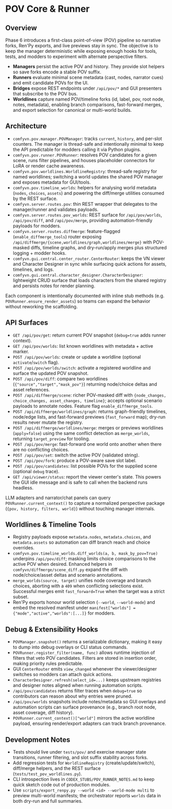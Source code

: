 # POV Core & Runner

## Overview
Phase 6 introduces a first-class point-of-view (POV) pipeline so narrative forks, Ren'Py exports, and live previews stay in sync. The objective is to keep the manager deterministic while exposing enough hooks for tools, tests, and modders to experiment with alternate perspective filters.

- **Managers** persist the active POV and history. They provide slot helpers so save forks encode a stable POV suffix.
- **Runners** evaluate minimal scene metadata (cast, nodes, narrator cues) and emit candidate POVs for the UI.
- **Bridges** expose REST endpoints under `/api/pov/*` and GUI presenters that subscribe to the POV bus.
- **Worldlines** capture named POV/timeline forks (id, label, pov, root node, notes, metadata), enabling branch comparisons, fast-forward merges, and export selection for canonical or multi-world builds.

## Architecture
- `comfyvn.pov.manager.POVManager`: tracks `current`, `history`, and per-slot counters. The manager is thread-safe and intentionally minimal to keep the API predictable for modders calling it via Python plugins.
- `comfyvn.pov.runner.POVRunner`: resolves POV candidates for a given scene, runs filter pipelines, and houses placeholder connectors for LoRA or render cache awareness.
- `comfyvn.pov.worldlines.WorldlineRegistry`: thread-safe registry for named worldlines; switching a world updates the shared POV manager and exposes metadata for GUI/tools.
- `comfyvn.pov.timeline_worlds`: helpers for analysing world metadata (`nodes`, `choices`, `assets`) and powering the diff/merge utilities consumed by the REST surface.
- `comfyvn.server.routes.pov`: thin REST wrapper that delegates to the manager/runner and validates payloads.
- `comfyvn.server.routes.pov_worlds`: REST surface for `/api/pov/worlds`, `/api/pov/diff`, and `/api/pov/merge`, providing automation-friendly payloads for modders.
- `comfyvn.server.routes.diffmerge`: feature-flagged (`enable_diffmerge_tools`) router exposing `/api/diffmerge/{scene,worldlines/graph,worldlines/merge}` with POV-masked diffs, timeline graphs, and dry-run/apply merges plus structured logging + modder hooks.
- `comfyvn.gui.central.center_router.CenterRouter`: keeps the VN viewer and Character Designer in sync while surfacing quick actions for assets, timelines, and logs.
- `comfyvn.gui.central.character_designer.CharacterDesigner`: lightweight CRUD surface that loads characters from the shared registry and persists notes for render planning.

Each component is intentionally documented with inline stub methods (e.g. `POVRunner.ensure_render_assets`) so teams can expand the behavior without reworking the scaffolding.

## API Surfaces
- `GET /api/pov/get`: return current POV snapshot (`debug=true` adds runner context).
- `GET /api/pov/worlds`: list known worldlines with metadata + active marker.
- `POST /api/pov/worlds`: create or update a worldline (optional `activate`/`switch` flag).
- `POST /api/pov/worlds/switch`: activate a registered worldline and surface the updated POV snapshot.
- `POST /api/pov/diff`: compare two worldlines (`{"source","target","mask_pov"}`) returning node/choice deltas and asset references.
- `POST /api/diffmerge/scene`: richer POV-masked diff with `{node_changes, choice_changes, asset_changes, timeline}`; accepts optional scenario payloads to annotate nodes. Feature flag `enable_diffmerge_tools`.
- `POST /api/diffmerge/worldlines/graph`: returns graph-friendly timelines, node/edge lists, and fast-forward previews (`fast_forward` map); dry-run results never mutate the registry.
- `POST /api/diffmerge/worldlines/merge`: merges or previews worldlines (`apply=false`) using the same conflict detection as `merge_worlds`, returning `target_preview` for tooling.
- `POST /api/pov/merge`: fast-forward one world onto another when there are no conflicting choices.
- `POST /api/pov/set`: switch the active POV (validated string).
- `POST /api/pov/fork`: produce a POV-aware save slot label.
- `POST /api/pov/candidates`: list possible POVs for the supplied scene (optional `debug` trace).
- `GET /api/viewer/status`: report the viewer center's state. This powers the GUI idle message and is safe to call when the backend runs headless.

LLM adapters and narrator/chat panels can query `POVRunner.current_context()` to capture a normalized perspective package (`{pov, history, filters, world}`) without touching manager internals.

## Worldlines & Timeline Tools
- Registry payloads expose `metadata.nodes`, `metadata.choices`, and `metadata.assets` so automation can diff branch reach and choice overrides.
- `comfyvn.pov.timeline_worlds.diff_worlds(a, b, mask_by_pov=True)` underpins `/api/pov/diff`; masking limits choice comparisons to the active POV when desired. Enhanced helpers in `comfyvn/diffmerge/scene_diff.py` expand the diff with node/choice/asset deltas and scenario annotations.
- `merge_worlds(source, target)` unifies node coverage and branch choices, aborting with a `409` when conflicting selections exist. Successful merges emit `fast_forward=True` when the target was a strict subset.
- Ren'Py exports honour world selection (`--world`, `--world-mode`) and embed the resolved manifest under `manifest["worlds"] = {"mode","active","worlds":[...]}` for modders.

## Debug & Extensibility Hooks
- `POVManager.snapshot()` returns a serializable dictionary, making it easy to dump into debug overlays or CLI status commands.
- `POVRunner.register_filter(name, func)` allows runtime injection of filters that veto POV candidates. Filters are stored in insertion order, making priority rules predictable.
- GUI `CenterRouter` emits `view_changed` whenever the viewer/designer switches so modders can attach quick actions.
- `CharacterDesigner.refresh(select_id=...)` keeps upstream registries and designer notes aligned when running automation scripts.
- `/api/pov/candidates` returns filter traces when `debug=true` so contributors can reason about why entries were pruned.
- `/api/pov/worlds` snapshots include notes/metadata so GUI overlays and automation scripts can surface provenance (e.g., branch root node, asset coverage, diff history).
- `POVRunner.current_context()["world"]` mirrors the active worldline payload, ensuring render/export adapters can track branch provenance.

## Development Notes
- Tests should live under `tests/pov/` and exercise manager state transitions, runner filtering, and slot suffix stability across forks.
- Add regression tests for `WorldlineRegistry` (create/update/switch), diff/merge helpers, and the REST surface (`tests/test_pov_worldlines.py`).
- CLI introspection lives in `CODEX_STUBS/POV_RUNNER_NOTES.md` to keep quick sketch code out of production modules.
- Use `scripts/export_renpy.py --world <id> --world-mode multi` to preview multi-world manifests; the orchestrator reports `worlds` data in both dry-run and full summaries.
